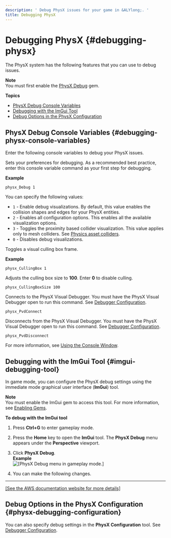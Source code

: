 ```yaml
---
description: ' Debug PhysX issues for your game in &ALYlong;. '
title: Debugging PhysX
---
```

# Debugging PhysX {#debugging-physx}

The PhysX system has the following features that you can use to debug issues\. 

**Note**  
You must first enable the [PhysX Debug](/docs/userguide/gems/builtin/physx-debug.md) gem\. 

**Topics**
+ [PhysX Debug Console Variables](#debugging-physx-console-variables)
+ [Debugging with the ImGui Tool](#imgui-debugging-tool)
+ [Debug Options in the PhysX Configuration](#physx-debugging-configuration)

## PhysX Debug Console Variables {#debugging-physx-console-variables}

Enter the following console variables to debug your PhysX issues\. 

Sets your preferences for debugging\. As a recommended best practice, enter this console variable command as your first step for debugging\.

**Example**  

```
physx_Debug 1
```

You can specify the following values:
+ `1` - Enable debug visualizations\. By default, this value enables the collision shapes and edges for your PhysX entities\. 
+ `2` - Enables all configuration options\. This enables all the available visualization options\. 
+ `3` - Toggles the proximity based collider visualization\. This value applies only to mesh colliders\. See [Physics asset colliders](/docs/userguide/components/physx-collider#physics-asset-colliders)\. 
+ `0` - Disables debug visualizations\.

Toggles a visual culling box frame\.

**Example**  

```
physx_CullingBox 1
```

Adjusts the culling box size to **100**\. Enter **0** to disable culling\.

```
physx_CullingBoxSize 100
```

Connects to the PhysX Visual Debugger\. You must have the PhysX Visual Debugger open to run this command\. See [Debugger Configuration](/docs/userguide/nvidia/physx/configuration-debugger.md)\.

```
physx_PvdConnect
```

Disconnects from the PhysX Visual Debugger\. You must have the PhysX Visual Debugger open to run this command\. See [Debugger Configuration](/docs/userguide/nvidia/physx/configuration-debugger.md)\.

```
physx_PvdDisconnect
```

For more information, see [Using the Console Window](/docs/userguide/console-intro.md)\.

## Debugging with the ImGui Tool {#imgui-debugging-tool}

In game mode, you can configure the PhysX debug settings using the immediate mode graphical user interface \(**ImGui**\) tool\.

**Note**  
You must enable the ImGui gem to access this tool\. For more information, see [Enabling Gems](/docs/userguide/gems/using-project-configurator.md)\.

**To debug with the ImGui tool**

1. Press **Ctrl\+G** to enter gameplay mode\.

1. Press the **Home** key to open the **ImGui** tool\. The **PhysX Debug** menu appears under the **Perspective** viewport\.

1. Click **PhysX Debug**\.   
**Example**    
![\[PhysX Debug menu in gameplay mode.\]](/images/userguide/physx/physx-debugger-imgui-tool.png)

1. You can make the following changes\.  
****    
[\[See the AWS documentation website for more details\]](http://docs.aws.amazon.com/lumberyard/latest/userguide/debugging-physx.html)

## Debug Options in the PhysX Configuration {#physx-debugging-configuration}

You can also specify debug settings in the **PhysX Configuration** tool\. See [Debugger Configuration](/docs/userguide/nvidia/physx/configuration-debugger.md)\.